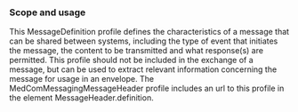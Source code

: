 ### Scope and usage 

This MessageDefinition profile defines the characteristics of a message that can be shared between systems, including the type of event that initiates the message, the content to be transmitted and what response(s) are permitted. This profile should not be included in the exchange of a message, but can be used to extract relevant information concerning the message for usage in an envelope. The MedComMessagingMessageHeader profile includes an url to this profile in the element MessageHeader.definition.